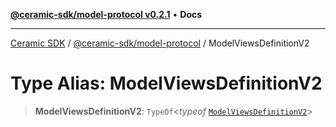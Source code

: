 [**@ceramic-sdk/model-protocol v0.2.1**](../README.md) • **Docs**

***

[Ceramic SDK](../../../README.md) / [@ceramic-sdk/model-protocol](../README.md) / ModelViewsDefinitionV2

# Type Alias: ModelViewsDefinitionV2

> **ModelViewsDefinitionV2**: `TypeOf`\<*typeof* [`ModelViewsDefinitionV2`](../variables/ModelViewsDefinitionV2.md)\>
